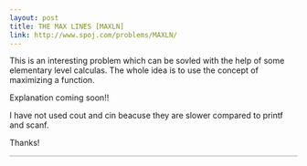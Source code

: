 ```yaml
---
layout: post
title: THE MAX LINES [MAXLN]
link: http://www.spoj.com/problems/MAXLN/
---
```


This is an interesting problem which can be sovled with the help of some elementary level calculas. The whole idea is to use the concept of maximizing a function.

Explanation coming soon!!

<script src="https://gist.github.com/ajish097/bac1fcb5e29b441eb6a6ef06ebf3275f.js"></script>
I have not used cout and cin beacuse they are slower compared to printf and scanf.

Thanks!
<hr style="height:2px;border:none;color:#ccc;background-color:#ccc;" />

